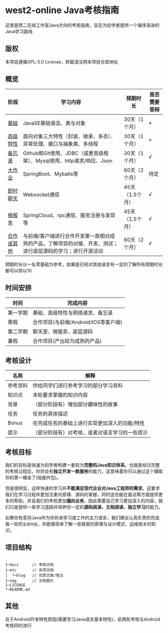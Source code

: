 # west2-online Java考核指南

这里是西二在线工作室Java方向的考核指南，旨在为初学者提供一个循序渐进的Java学习路线

## 版权

本项目遵循GPL-3.0 License，转载请注明本项目仓库地址

## 概览

| 阶段                                       | 学习内容                                                     | 预期时长        | 是否需要答辩 |
| ------------------------------------------ | ------------------------------------------------------------ | --------------- | ------------ |
| [基础](docs/1-基础语法.md)                 | JavaSE基础语法、类与对象                                     | 30天（1个月）   | ×            |
| [高级特性](docs/2-高级特性.md)             | 面向对象三大特性（封装、继承、多态）、异常处理、接口与抽象类、多线程 | 30天（1个月）   | ×            |
| [备忘录](docs/3-备忘录.md)                 | Github和Git使用、JDBC（或更高级框架）、Mysql使用、http请求/响应、Json | 30天（1个月）   | √            |
| [大作业](docs/4-大作业.md)                 | SpringBoot、Mybatis等                                        | 60天（2个月）   | 待定         |
| [即时聊天](docs/5-即时通信.md)             | Websocket通信                                                | 45天（1.5个月） | √            |
| [微服务](docs/6-微服务.md)                 | SpringCloud、rpc通信、服务注册与发现等                       | 45天（1.5个月） | √            |
| [合作或其他](docs/7-合作项目或底层实现.md) | 与前端/客户端进行合作开发第一款相对成熟的产品，了解项目的对接、开发、测试；进行底层源码的学习；进行开源活动 | 60天（2个月）   | √            |

预期时长以一名零基础为参考，如果是已经对其他语言有一定的了解所有预期时长都可以除以10

## 时间安排

| 时间     | 完成内容                             |
| -------- | ------------------------------------ |
| 第一学期 | 基础、高级特性与网络请求、备忘录     |
| 寒假     | 合作项目(与前端/Android/IOS等客户端) |
| 第二学期 | 聊天室、微服务、底层源码             |
| 暑假     | 合作项目(产出较为成熟的产品)         |

## 考核设计

| 名称     | 解释                                           |
| -------- | ---------------------------------------------- |
| 参考资料 | 供给同学们进行参考学习的部分学习资料           |
| 知识点   | 本轮要求掌握的知识内容                         |
| 背景     | （部分阶段有）增加部分趣味性的故事             |
| 任务     | 任务的具体描述                                 |
| Bonus    | 在完成任务的基础上进行实现更加深入的功能/特性  |
| 提示     | （部分阶段有）对考核，或者对语言学习的一些提示 |

## 考核目标

我们的目标是快速为初学者构建一套较为**完整的Java知识体系**。也就是经过完整的考核过程后，你将会有**独立开发一款服务**的能力，这意味着你可以通过这个赚取你的第一桶金了(指接外包)。

但是很明显，这样快速的学习并**不能满足现代企业对Java工程师的需求**。这要求我们在学习过程中更加注重对原理、源码的掌握，同时这也能在面试等方面提供更多的帮助。并且我们的考核更加**偏向业务**，因此需要自己学习更加深入的内容，我们只是提供一条学习道路并培养你一定的**源码阅读、文档阅读、独立学习**的能力。

如果你有意将Java作为你将来学习或工作的主力语言，我们建议认真负责的完成每一轮的`全部内容`，并能够简单了解一些框架的原理与设计模式、运维相关的知识。

## 项目结构

~~~shell
.
├─docs		// 考核文档
├─etc		// 杂项文档
│  └─blog	// 优质文章/笔记
├─img		// 文档图片
├─LICENSE
└─README.md
~~~



## 其他

处于Android开发特性原因(需要学习Java语言基本特性)，前两轮考核与Android考核同时进行



